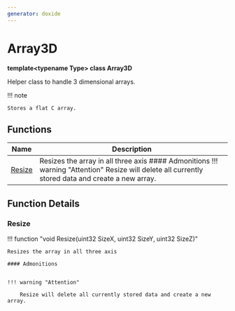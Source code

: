 ```yaml
---
generator: doxide
---
```



# Array3D

**template&lt;typename Type&gt; class Array3D**

Helper class to handle 3 dimensional arrays.

!!! note

    Stores a flat C array.


## Functions

| Name | Description |
| ---- | ----------- |
| [Resize](#Resize) | Resizes the array in all three axis #### Admonitions !!! warning "Attention" Resize will delete all currently stored data and create a new array.  |

## Function Details

### Resize<a name="Resize"></a>
!!! function "void Resize(uint32 SizeX, uint32 SizeY, uint32 SizeZ)"

    Resizes the array in all three axis
    
    #### Admonitions
    
    
    !!! warning "Attention"
        
        Resize will delete all currently stored data and create a new array.
    

